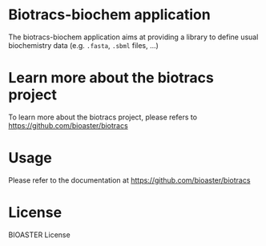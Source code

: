 # Biotracs-biochem application

The biotracs-biochem application aims at providing a library to define usual biochemistry data (e.g. `.fasta`, `.sbml` files, ...)

# Learn more about the biotracs project

To learn more about the biotracs project, please refers to https://github.com/bioaster/biotracs

# Usage

Please refer to the documentation at https://github.com/bioaster/biotracs

# License

BIOASTER License